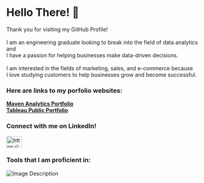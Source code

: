 <h1 align="left">Hello There! 👋</h1>
<p align="left"> Thank you for visiting my GitHub Profile! <br> <br>
                 I am an engineering graduate looking to break into the field of data analytics and <br>
                 I have a passion for helping businesses make data-driven decisions. <br> <br>
                 I am interested in the fields of marketing, sales, and e-commerce because <br>
                 I love studying customers to help businesses grow and become successful. </p>

<h3 alight="left">Here are links to my porfolio websites:</h3>
<p>
<a href="https://www.mavenanalytics.io/profile/Chris-Barnett/87013525"><strong>Maven Analytics Portfolio</strong></a> <br>
<a href="https://public.tableau.com/app/profile/chris.barnett3765/vizzes"><strong>Tableau Public Portfolio</strong></a>
</p>

<h3 align="left">Connect with me on LinkedIn!</h3>
<p align="left">
<a href="https://www.linkedin.com/in/chris-b-79abbb125/" target="blank"><img align="center" src="https://raw.githubusercontent.com/rahuldkjain/github-profile-readme-generator/master/src/images/icons/Social/linked-in-alt.svg" alt="https://www.linkedin.com/in/chris-b-79abbb125/" height="30" width="40" /></a>
</p>

<h3 align="left">Tools that I am proficient in:</h3>

![Image Description](file:///C:/Users/cwbar/OneDrive/Pictures/README%20images/Excel%20Logo.png)
